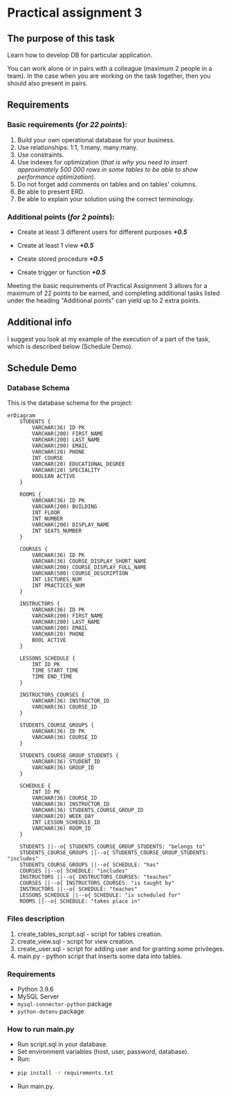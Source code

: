 # Practical assignment 3

## The purpose of this task

Learn how to develop DB for particular application.

You can work alone or in pairs with a colleague (maximum 2 people in a team). In the case when you are working on the task together, then you should also present in pairs.

## Requirements

### Basic requirements (_for 22 points_):

1) Build your own operational database for your business.
2) Use relationships: 1:1, 1:many, many:many.
3) Use constraints.
4) Use indexes for optimization (_that is why you need to insert approximately 500 000 rows in some tables to be able to show performance optimization_).
5) Do not forget add comments on tables and on tables' columns.
6) Be able to present ERD.
7) Be able to explain your solution using the correct terminology.


### Additional points (_for 2 points_):
- Create at least 3 different users for different purposes **_+0.5_**

- Create at least 1 view **_+0.5_**

- Create stored procedure **_+0.5_**

- Create trigger or function **_+0.5_**

Meeting the basic requirements of Practical Assignment 3 allows for a maximum of 22 points to be earned, and completing additional tasks listed under the heading "Additional points" can yield up to 2 extra points.


## Additional info
I suggest you look at my example of the execution of a part of the task, which is described below (Schedule Demo).

## Schedule Demo
### Database Schema

This is the database schema for the project:

```mermaid
erDiagram
    STUDENTS {
        VARCHAR(36) ID PK
        VARCHAR(200) FIRST_NAME
        VARCHAR(200) LAST_NAME
        VARCHAR(200) EMAIL
        VARCHAR(20) PHONE
        INT COURSE
        VARCHAR(20) EDUCATIONAL_DEGREE
        VARCHAR(20) SPECIALITY
        BOOLEAN ACTIVE
    }

    ROOMS {
        VARCHAR(36) ID PK
        VARCHAR(200) BUILDING
        INT FLOOR
        INT NUMBER
        VARCHAR(200) DISPLAY_NAME
        INT SEATS_NUMBER
    }

    COURSES {
        VARCHAR(36) ID PK
        VARCHAR(36) COURSE_DISPLAY_SHORT_NAME
        VARCHAR(200) COURSE_DISPLAY_FULL_NAME
        VARCHAR(500) COURSE_DESCRIPTION
        INT LECTURES_NUM
        INT PRACTICES_NUM
    }

    INSTRUCTORS {
        VARCHAR(36) ID PK
        VARCHAR(200) FIRST_NAME
        VARCHAR(200) LAST_NAME
        VARCHAR(200) EMAIL
        VARCHAR(20) PHONE
        BOOL ACTIVE
    }

    LESSONS_SCHEDULE {
        INT ID PK
        TIME START_TIME
        TIME END_TIME
    }

    INSTRUCTORS_COURSES {
        VARCHAR(36) INSTRUCTOR_ID
        VARCHAR(36) COURSE_ID
    }

    STUDENTS_COURSE_GROUPS {
        VARCHAR(36) ID PK
        VARCHAR(36) COURSE_ID
    }

    STUDENTS_COURSE_GROUP_STUDENTS {
        VARCHAR(36) STUDENT_ID
        VARCHAR(36) GROUP_ID
    }

    SCHEDULE {
        INT ID PK
        VARCHAR(36) COURSE_ID
        VARCHAR(36) INSTRUCTOR_ID
        VARCHAR(36) STUDENTS_COURSE_GROUP_ID
        VARCHAR(20) WEEK_DAY
        INT LESSON_SCHEDULE_ID
        VARCHAR(36) ROOM_ID
    }

    STUDENTS ||--o{ STUDENTS_COURSE_GROUP_STUDENTS: "belongs to"
    STUDENTS_COURSE_GROUPS ||--o{ STUDENTS_COURSE_GROUP_STUDENTS: "includes"
    STUDENTS_COURSE_GROUPS ||--o{ SCHEDULE: "has"
    COURSES ||--o{ SCHEDULE: "includes"
    INSTRUCTORS ||--o{ INSTRUCTORS_COURSES: "teaches"
    COURSES ||--o{ INSTRUCTORS_COURSES: "is taught by"
    INSTRUCTORS ||--o{ SCHEDULE: "teaches"
    LESSONS_SCHEDULE ||--o{ SCHEDULE: "is scheduled for"
    ROOMS ||--o{ SCHEDULE: "takes place in"
```
### Files description

1) create_tables_script.sql - script for tables creation.
2) create_view.sql - script for view creation.
3) create_user.sql - script for adding user and for granting some privileges.
4) main.py - python script that inserts some data into tables.

### Requirements

- Python 3.9.6
- MySQL Server
- `mysql-connector-python` package
- `python-dotenv` package

### How to run main.py
- Run script.sql in your database.
- Set environment variables (host, user, password, database).
- Run: 
- ```sh 
  pip install -r requirements.txt
- Run main.py.
